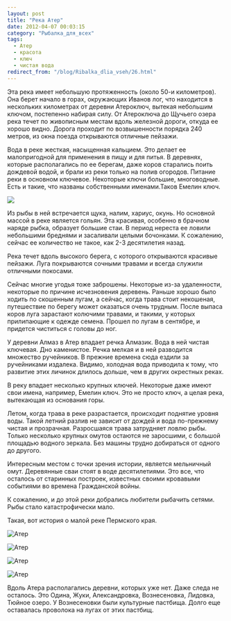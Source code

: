 ```yaml
---
layout: post
title: "Река Атер"
date: 2012-04-07 00:03:15
category: "Рыбалка_для_всех"
tags:
  - Атер
  - красота
  - ключ
  - чистая вода
redirect_from: "/blog/Ribalka_dlia_vseh/26.html"
---
```

Эта река имеет небольшую протяженность (около 50-и километров). Она
берет начало в горах, окружающих Иванов лог, что находится в нескольких
километрах от деревни Атероключ, вытекая небольшим ключом, постепенно
набирая силу. От Атероключа до Щучьего озера река течет по живописным
местам вдоль железной дороги, откуда ее хорошо видно. Дорога проходит по
возвышенности порядка 240 метров, из окна поезда открываются отличные
пейзажи.

Вода в реке жесткая, насыщенная кальцием. Это делает ее малопригодной
для применения в пищу и для питья. В деревнях, которые располагались по
ее берегам, даже коров старались поить дождевой водой, и брали из реки
только на полив огородов. Питание реки в основном ключевое. Некоторые
ключи большие, многоводные. Есть и такие, что названы собственными
именами.Таков Емелин ключ.

![](http://fishingguru.ru/uploads/images/00/00/01/2012/11/17/5bb896.jpg)

Из рыбы в ней встречается щука, налим, хариус, окунь. Но основной массой
в реке является гольян. Эта красивая, особенно в брачном наряде рыбка,
образует большие стаи. В период нереста ее ловили небольшими бреднями и
засаливали целыми бочонками. К сожалению, сейчас ее количество не такое,
как 2-3 десятилетия назад.

Река течет вдоль высокого берега, с которого открываются красивые
пейзажи. Луга покрываются сочными травами и всегда служили отличными
покосами.

Сейчас многие угодья тоже заброшены. Некоторые из-за удаленности,
некоторые по причине исчезновения деревень. Раньше хорошо было ходить по
скошенным лугам, а сейчас, когда трава стоит некошеная, путешествие по
берегу может оказаться очень трудным. После выпаса коров луга зарастают
колючими травами, и такими, у которых прилипающие к одежде семена.
Прошел по лугам в сентябре, и придется чиститься с головы до ног.

У деревни Алмаз в Атер впадает речка Алмазик. Вода в ней чистая
ключевая. Дно каменистое. Речка мелкая и в ней разводится множество
ручейников. В прежние времена сюда ездили за ручейниками издалека.
Видимо, холодная вода приводила к тому, что развитие этих личинок
длилось дольше, чем в других окрестных реках.

В реку впадает несколько крупных ключей. Некоторые даже имеют свои
имена, например, Емелин ключ. Это не просто ключ, а целая река,
вытекающая из основания горы.

Летом, когда трава в реке разрастается, происходит поднятие уровня воды.
Такой летний разлив не зависит от дождей и вода по-прежнему чистая и
прозрачная. Разросшаяся трава затрудняет ловлю рыбы. Только несколько
крупных омутов остаются не заросшими, с большой площадью водного
зеркала. Без машины трудно добираться от одного до другого.

Интересным местом с точки зрения истории, является мельничный омут.
Деревянные сваи стоят в воде десятилетиями. Это все, что осталось от
старинных построек, известных своими кровавыми событиями во времена
Гражданской войны.

К сожалению, и до этой реки добрались любители рыбачить сетями. Рыбы
стало катастрофически мало.

Такая, вот история о малой реке Пермского края.

![Атер](http://fishingguru.ru/uploads/images/00/00/01/2012/04/06/0d4cb5.jpg)

![Атер](http://fishingguru.ru/uploads/images/00/00/01/2012/04/06/4fb95f.jpg)

![Атер](http://fishingguru.ru/uploads/images/00/00/01/2012/04/06/466252.jpg)

![Атер](http://fishingguru.ru/uploads/images/00/00/01/2012/04/06/3b7c02.jpg)

Вдоль Атера располагались деревни, которых уже нет. Даже следа не
осталось. Это Одина, Жуки, Александровка, Вознесеновка, Лидовка, Тюйное
озеро. У Вознесеновки были культурные пастбища. Долго еще оставалась
проволока на лугах от этих пастбищ.
